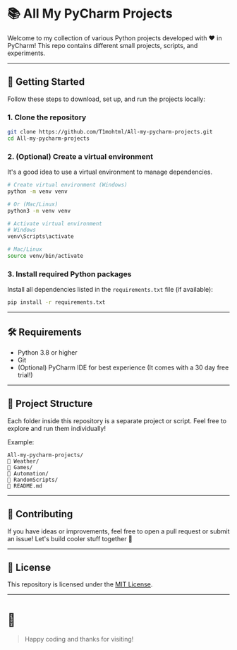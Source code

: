 # 📚 All My PyCharm Projects

Welcome to my collection of various Python projects developed with ❤️ in PyCharm!
This repo contains different small projects, scripts, and experiments.

---

## 🚀 Getting Started

Follow these steps to download, set up, and run the projects locally:

### 1. Clone the repository
```bash
git clone https://github.com/T1mohtml/All-my-pycharm-projects.git
cd All-my-pycharm-projects
```

### 2. (Optional) Create a virtual environment
It's a good idea to use a virtual environment to manage dependencies.

```bash
# Create virtual environment (Windows)
python -m venv venv

# Or (Mac/Linux)
python3 -m venv venv

# Activate virtual environment
# Windows
venv\Scripts\activate

# Mac/Linux
source venv/bin/activate
```

### 3. Install required Python packages
Install all dependencies listed in the `requirements.txt` file (if available):

```bash
pip install -r requirements.txt
```
---

## 🛠 Requirements

- Python 3.8 or higher
- Git
- (Optional) PyCharm IDE for best experience (It comes with a 30 day free trial!)

---

## 📂 Project Structure

Each folder inside this repository is a separate project or script.
Feel free to explore and run them individually!

Example:

```
All-my-pycharm-projects/
🔹 Weather/
🔹 Games/
🔹 Automation/
🔹 RandomScripts/
🔹 README.md
```

---

## 🤝 Contributing

If you have ideas or improvements, feel free to open a pull request or submit an issue!
Let's build cooler stuff together 🚀

---

## 📄 License

This repository is licensed under the [MIT License](LICENSE).

---

# 🎯

> Happy coding and thanks for visiting!


